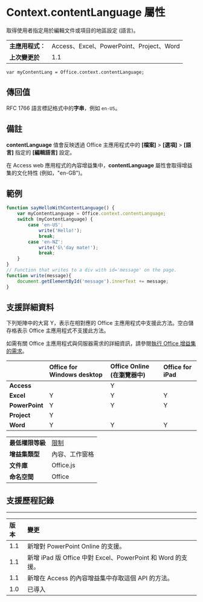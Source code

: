 
# <a name="context.contentlanguage-property"></a>Context.contentLanguage 屬性
 取得使用者指定用於編輯文件或項目的地區設定 (語言)。

|||
|:-----|:-----|
|**主應用程式︰**|Access、Excel、PowerPoint、Project、Word|
|**上次變更於**|1.1|

```
var myContentLang = Office.context.contentLanguage;
```


## <a name="return-value"></a>傳回值

RFC 1766 語言標記格式中的**字串**，例如 `en-US`。


## <a name="remarks"></a>備註

**contentLanguage** 值會反映透過 Office 主應用程式中的 **[檔案]**  >  **[選項]**  >  **[語言]** 指定的 **[編輯語言]** 設定。

在 Access web 應用程式的內容增益集中，**contentLanguage** 屬性會取得增益集的文化特性 (例如，"en-GB")。


## <a name="example"></a>範例




```js
function sayHelloWithContentLanguage() {
    var myContentLanguage = Office.context.contentLanguage;
    switch (myContentLanguage) {
        case 'en-US':
            write('Hello!');
            break;
        case 'en-NZ':
            write('G\'day mate!');
            break;
    }
}
// Function that writes to a div with id='message' on the page.
function write(message){
    document.getElementById('message').innerText += message; 
}
```




## <a name="support-details"></a>支援詳細資料


下列矩陣中的大寫 Y，表示在相對應的 Office 主應用程式中支援此方法。空白儲存格表示 Office 主應用程式不支援此方法。

如需有關 Office 主應用程式與伺服器需求的詳細資訊，請參閱[執行 Office 增益集的需求](../../docs/overview/requirements-for-running-office-add-ins.md)。

||**Office for Windows desktop**|**Office Online (在瀏覽器中)**|**Office for iPad**|
|:-----|:-----|:-----|:-----|
|**Access**||Y||
|**Excel**|Y|Y|Y|
|**PowerPoint**|Y|Y|Y|
|**Project**|Y|||
|**Word**|Y|Y|Y|

|||
|:-----|:-----|
|**最低權限等級**|[限制](../../docs/develop/requesting-permissions-for-api-use-in-content-and-task-pane-add-ins.md)|
|**增益集類型**|內容、工作窗格|
|**文件庫**|Office.js|
|**命名空間**|Office|

## <a name="support-history"></a>支援歷程記錄



****


|**版本**|**變更**|
|:-----|:-----|
|1.1|新增對 PowerPoint Online 的支援。|
|1.1|新增 iPad 版 Office 中對 Excel、PowerPoint 和 Word 的支援。|
|1.1|新增在 Access 的內容增益集中存取這個 API 的方法。|
|1.0|已導入|
